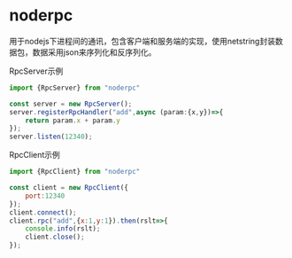 # noderpc

用于nodejs下进程间的通讯，包含客户端和服务端的实现，使用netstring封装数据包，数据采用json来序列化和反序列化。

RpcServer示例

```js
import {RpcServer} from "noderpc"

const server = new RpcServer();
server.registerRpcHandler("add",async (param:{x,y})=>{
	return param.x + param.y
});
server.listen(12340);
```

RpcClient示例

```js
import {RpcClient} from "noderpc"

const client = new RpcClient({
	port:12340
});
client.connect();
client.rpc("add",{x:1,y:1}).then(rslt=>{
	console.info(rslt);
	client.close();
});
```

